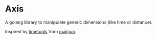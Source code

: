 Axis
=====

A golang library to manipulate generic dimensions (like time or distance).

Inspired by [timetools](https://github.com/mailgun/timetools) from [mailgun](https://github.com/mailgun).

